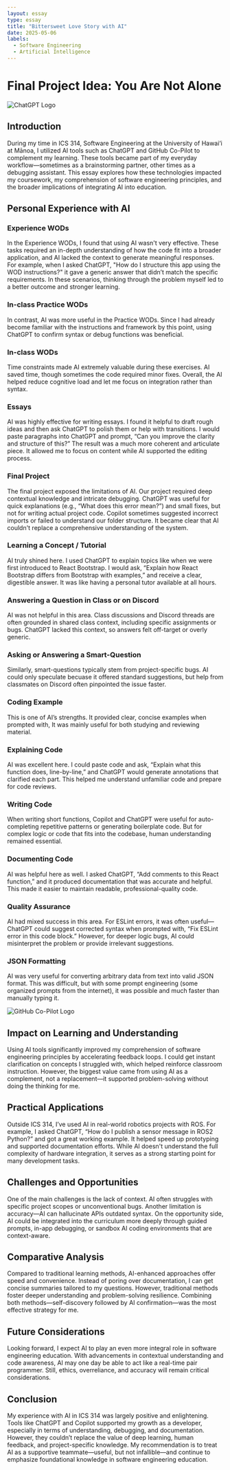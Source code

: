 ```yaml
---
layout: essay
type: essay
title: "Bittersweet Love Story with AI"
date: 2025-05-06
labels:
  - Software Engineering
  - Artificial Intelligence
---
```


# Final Project Idea: You Are Not Alone

![ChatGPT Logo](../img/chatgpt-logo.png)

## Introduction

During my time in ICS 314, Software Engineering at the University of Hawai‘i at Mānoa, I utilized AI tools such as ChatGPT and GitHub Co-Pilot to complement my learning. These tools became part of my everyday workflow—sometimes as a brainstorming partner, other times as a debugging assistant. This essay explores how these technologies impacted my coursework, my comprehension of software engineering principles, and the broader implications of integrating AI into education.

## Personal Experience with AI

### Experience WODs

In the Experience WODs, I found that using AI wasn't very effective. These tasks required an in-depth understanding of how the code fit into a broader application, and AI lacked the context to generate meaningful responses. For example, when I asked ChatGPT, "How do I structure this app using the WOD instructions?" it gave a generic answer that didn’t match the specific requirements. In these scenarios, thinking through the problem myself led to a better outcome and stronger learning.

### In-class Practice WODs

In contrast, AI was more useful in the Practice WODs. Since I had already become familiar with the instructions and framework by this point, using ChatGPT to confirm syntax or debug functions was beneficial.

### In-class WODs

Time constraints made AI extremely valuable during these exercises. AI saved time, though sometimes the code required minor fixes. Overall, the AI helped reduce cognitive load and let me focus on integration rather than syntax.

### Essays

AI was highly effective for writing essays. I found it helpful to draft rough ideas and then ask ChatGPT to polish them or help with transitions. I would paste paragraphs into ChatGPT and prompt, “Can you improve the clarity and structure of this?” The result was a much more coherent and articulate piece. It allowed me to focus on content while AI supported the editing process.

### Final Project

The final project exposed the limitations of AI. Our project required deep contextual knowledge and intricate debugging. ChatGPT was useful for quick explanations (e.g., “What does this error mean?”) and small fixes, but not for writing actual project code. Copilot sometimes suggested incorrect imports or failed to understand our folder structure. It became clear that AI couldn't replace a comprehensive understanding of the system.

### Learning a Concept / Tutorial

AI truly shined here. I used ChatGPT to explain topics like when we were first introduced to React Bootstrap. I would ask, “Explain how React Bootstrap differs from Bootstrap with examples,” and receive a clear, digestible answer. It was like having a personal tutor available at all hours.

### Answering a Question in Class or on Discord
AI was not helpful in this area. Class discussions and Discord threads are often grounded in shared class context, including specific assignments or bugs. ChatGPT lacked this context, so answers felt off-target or overly generic.

### Asking or Answering a Smart-Question
Similarly, smart-questions typically stem from project-specific bugs. AI could only speculate becuase it offered standard suggestions, but help from classmates on Discord often pinpointed the issue faster.

### Coding Example

This is one of AI’s strengths. It provided clear, concise examples when prompted with, It was mainly useful for both studying and reviewing material.

### Explaining Code

AI was excellent here. I could paste code and ask, “Explain what this function does, line-by-line,” and ChatGPT would generate annotations that clarified each part. This helped me understand unfamiliar code and prepare for code reviews.

### Writing Code

When writing short functions, Copilot and ChatGPT were useful for auto-completing repetitive patterns or generating boilerplate code. But for complex logic or code that fits into the codebase, human understanding remained essential.

### Documenting Code

AI was helpful here as well. I asked ChatGPT, “Add comments to this React function,” and it produced documentation that was accurate and helpful. This made it easier to maintain readable, professional-quality code.

### Quality Assurance

AI had mixed success in this area. For ESLint errors, it was often useful—ChatGPT could suggest corrected syntax when prompted with, “Fix ESLint error in this code block.” However, for deeper logic bugs, AI could misinterpret the problem or provide irrelevant suggestions.

### JSON Formatting

AI was very useful for converting arbitrary data from text into valid JSON format. This was difficult, but with some prompt engineering (some organized prompts from the internet), it was possible and much faster than manually typing it.

![GitHub Co-Pilot Logo](../img/github-copilot.png)

## Impact on Learning and Understanding

Using AI tools significantly improved my comprehension of software engineering principles by accelerating feedback loops. I could get instant clarification on concepts I struggled with, which helped reinforce classroom instruction. However, the biggest value came from using AI as a complement, not a replacement—it supported problem-solving without doing the thinking for me.

## Practical Applications

Outside ICS 314, I’ve used AI in real-world robotics projects with ROS. For example, I asked ChatGPT, “How do I publish a sensor message in ROS2 Python?” and got a great working example. It helped speed up prototyping and supported documentation efforts. While AI doesn't understand the full complexity of hardware integration, it serves as a strong starting point for many development tasks.

## Challenges and Opportunities

One of the main challenges is the lack of context. AI often struggles with specific project scopes or unconventional bugs. Another limitation is accuracy—AI can hallucinate APIs  outdated syntax. On the opportunity side, AI could be integrated into the curriculum more deeply through guided prompts, in-app debugging, or sandbox AI coding environments that are context-aware.

## Comparative Analysis

Compared to traditional learning methods, AI-enhanced approaches offer speed and convenience. Instead of poring over documentation, I can get concise summaries tailored to my questions. However, traditional methods foster deeper understanding and problem-solving resilience. Combining both methods—self-discovery followed by AI confirmation—was the most effective strategy for me.

## Future Considerations

Looking forward, I expect AI to play an even more integral role in software engineering education. With advancements in contextual understanding and code awareness, AI may one day be able to act like a real-time pair programmer. Still, ethics, overreliance, and accuracy will remain critical considerations.

## Conclusion

My experience with AI in ICS 314 was largely positive and enlightening. Tools like ChatGPT and Copilot supported my growth as a developer, especially in terms of understanding, debugging, and documentation. However, they couldn’t replace the value of deep learning, human feedback, and project-specific knowledge. My recommendation is to treat AI as a supportive teammate—useful, but not infallible—and continue to emphasize foundational knowledge in software engineering education.